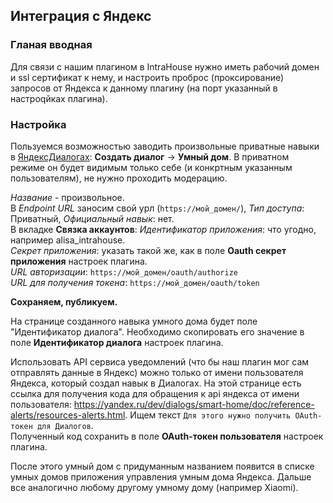 ## Интеграция с Яндекс

### Гланая вводная
Для связи с нашим плагином в IntraHouse нужно иметь рабочий домен и ssl сертификат к нему, и настроить проброс (проксирование) запросов от Яндекса к данному плагину (на порт указанный в настроqйках плагина).

### Настройка

Пользуемся возможностью заводить произвольные приватные навыки в [ЯндексДиалогах](https://dialogs.yandex.ru/developer): **Создать диалог** -> **Умный дом**.
В приватном режиме он будет видимым только себе (и конкртным указанным пользователям), не нужно проходить модерацию.

*Название* - произвольное.  
В *Endpoint URL* заносим свой урл (``https://мой_домен/``), *Тип доступа*: Приватный, *Официальный навык*: нет.  
В вкладке **Связка аккаунтов**:
*Идентификатор приложения*: что угодно, например alisa_intrahouse.  
*Секрет приложения*: указать такой же, как в поле **Oauth cекрет приложения** настроек плагина.  
*URL авторизации*: ``https://мой_домен/oauth/authorize``  
*URL для получения токена*: ``https://мой_домен/oauth/token``

**Сохраняем, публикуем.**

На странице созданного навыка умного дома будет поле "Идентификатор диалога". Необходимо скопировать его значение в поле **Идентификатор диалога** настроек плагина.


Использовать API сервиса уведомлений (что бы наш плагин мог сам отправлять данные  в Яндекс) можно только от имени пользователя Яндекса, который создал навык в Диалогах. На этой странице есть ссылка для получения кода для обращения к api яндекса от имени пользователя: https://yandex.ru/dev/dialogs/smart-home/doc/reference-alerts/resources-alerts.html.
Ищем текст `Для этого нужно получить OAuth-токен для Диалогов`.  
Полученный код сохранить в поле **OAuth-токен пользователя** настроек плагина.

После этого умный дом с придуманным названием появится в списке умных домов приложения управления умным дома Яндекса. Дальше все аналогично любому другому умному дому (например Xiaomi).
